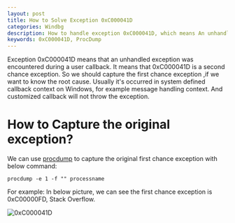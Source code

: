 ```yaml
---
layout: post
title: How to Solve Exception 0xC000041D
categories: Windbg
description: How to handle exception 0xC000041D, which means An unhandled exception was encountered during a user callback.
keywords: 0xC000041D, ProcDump
---
```


Exception 0xC000041D means that an unhandled exception was encountered during a user callback. It means that 0xC000041D is a second chance exception. So we should capture the first chance exception ,if we want to know the root cause.  Usually it's occurred in system defined callback context on Windows, for example message handling context. And customized callback will not throw the exception.



# How to Capture the original exception?

We can use [procdump](https://docs.microsoft.com/en-us/sysinternals/downloads/procdump) to capture the original first chance exception with below command:

```
procdump -e 1 -f "" processname
```



For example: In below picture, we can see the first chance exception is 0xC00000FD, Stack Overflow.

![0xC000041D](https://crushonme-1256821258.cos.ap-shanghai.myqcloud.com/0xC000041D.png)







